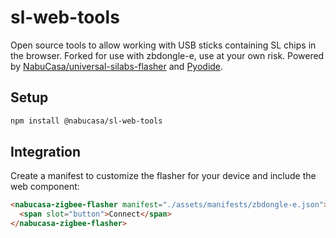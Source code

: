 # sl-web-tools
Open source tools to allow working with USB sticks containing SL chips in the browser. Forked for use with zbdongle-e, use at your own risk.
Powered by [NabuCasa/universal-silabs-flasher](https://github.com/NabuCasa/universal-silabs-flasher) and [Pyodide](https://pyodide.org/en/stable/).

## Setup

```bash
npm install @nabucasa/sl-web-tools
```

## Integration

Create a manifest to customize the flasher for your device and include the web component:

```html
<nabucasa-zigbee-flasher manifest="./assets/manifests/zbdongle-e.json">
  <span slot="button">Connect</span>
</nabucasa-zigbee-flasher>
```
